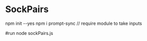 # SockPairs

npm init --yes
npm i prompt-sync // require module to take inputs

#run
node sockPairs.js
